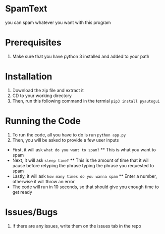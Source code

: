 # SpamText
you can spam whatever you want with this program

# Prerequisites
1. Make sure that you have python 3 installed and added to your path

# Installation
1. Download the zip file and extract it
1. CD to your working directory
1. Then, run this following command in the termial `pip3 install pyautogui`

# Running the Code
1. To run the code, all you have to do is run `python app.py`
1. Then, you will be asked to provide a few user inputs
  * First, it will ask `what do you want to spam?`
    ** This is what you want to spam
  * Next, it will ask `sleep time?`
    ** This is the amount of time that it will pause before retyping the phrase typing the phrase you requested to spam
  * Lastly, it will ask `how many times do you wanna spam`
    ** Enter a number, otherwise it will throw an error
  * The code will run in 10 seconds, so that should give you enough time to get ready
  
# Issues/Bugs
1. If there are any issues, write them on the issues tab in the repo


